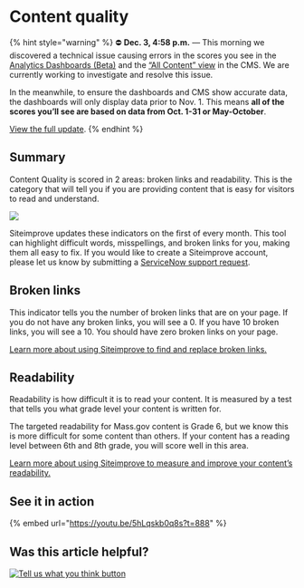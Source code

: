 # Content quality

{% hint style="warning" %}
⛔ **Dec. 3, 4:58 p.m.** — This morning we discovered a technical issue causing errors in the scores you see in the [Analytics Dashboards \(Beta\)](https://massgovdigital.gitbook.io/knowledge-base/tools-for-improving-your-content/analytics-dashboards-beta/introduction-to-dashboards) and the [“All Content” view](https://massgovdigital.gitbook.io/knowledge-base/tools-for-improving-your-content/get-a-snapshot-of-your-contents-performance) in the CMS. We are currently working to investigate and resolve this issue.

In the meanwhile, to ensure the dashboards and CMS show accurate data, the dashboards will only display data prior to Nov. 1. This means **all of the scores you’ll see are based on data from Oct. 1-31 or May-October**.

[View the full update](https://mailchi.mp/mass.gov/service-disruption-temporary-changes-to-overall-content-scores).
{% endhint %}

## Summary

Content Quality is scored in 2 areas: broken links and readability. This is the category that will tell you if you are providing content that is easy for visitors to read and understand.

![](../../.gitbook/assets/image%20%2825%29.png)

Siteimprove updates these indicators on the first of every month. This tool can highlight difficult words, misspellings, and broken links for you, making them all easy to fix. If you would like to create a Siteimprove account, please let us know by submitting a [ServiceNow support request](https://massgov.service-now.com/sp?id=sc_cat_item&sys_id=0bb8e784dbec0700f132fb37bf9619fe).

## **Broken links**

This indicator tells you the number of broken links that are on your page. If you do not have any broken links, you will see a 0. If you have 10 broken links, you will see a 10. You should have zero broken links on your page.

[Learn more about using Siteimprove to find and replace broken links.](../siteimprove/use-siteimprove-to-fix-broken-links.md)

## **Readability**

Readability is how difficult it is to read your content. It is measured by a test that tells you what grade level your content is written for.

The targeted readability for Mass.gov content is Grade 6, but we know this is more difficult for some content than others. If your content has a reading level between 6th and 8th grade, you will score well in this area.

[Learn more about using Siteimprove to measure and improve your content’s readability.](../siteimprove/check-your-contents-readability-with-siteimprove.md)

## See it in action

{% embed url="https://youtu.be/5hLqskb0q8s?t=888" %}

## Was this article helpful?

[![Tell us what you think button](https://blobscdn.gitbook.com/v0/b/gitbook-28427.appspot.com/o/assets%2F-LJ04qJGAHkvdE13BfdG%2F-LSz77NBAwnSNpMPT3df%2F-LSz7xSmyKXltd4avaCt%2FKB%20survey%20button%20POC%202.png?alt=media&token=8d071cab-8b95-48a3-a332-13e3fc8d9f96)](https://massgov.formstack.com/forms/mass_gov_knowledge_base_feedback?article=content-quality)

